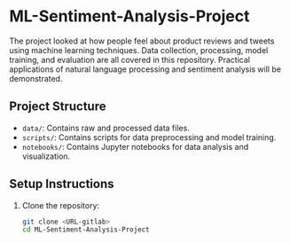 # ML-Sentiment-Analysis-Project
The project looked at how people feel about product reviews and tweets using machine learning techniques. Data collection, processing, model training, and evaluation are all covered in this repository. Practical applications of natural language processing and sentiment analysis will be demonstrated.

## Project Structure
- `data/`: Contains raw and processed data files.
- `scripts/`: Contains scripts for data preprocessing and model training.
- `notebooks/`: Contains Jupyter notebooks for data analysis and visualization.

## Setup Instructions
1. Clone the repository:
   ```bash
   git clone <URL-gitlab>
   cd ML-Sentiment-Analysis-Project
   
